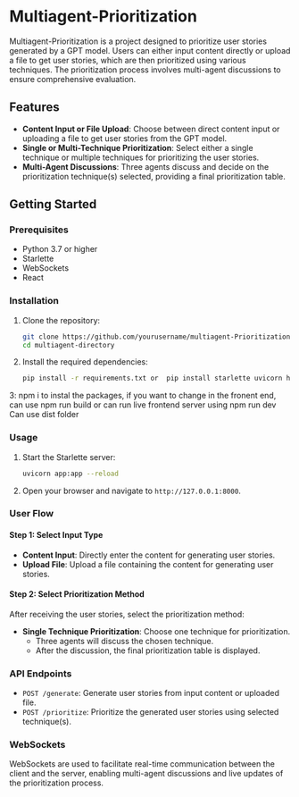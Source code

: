 # Multiagent-Prioritization

Multiagent-Prioritization is a project designed to prioritize user stories generated by a GPT model. Users can either input content directly or upload a file to get user stories, which are then prioritized using various techniques. The prioritization process involves multi-agent discussions to ensure comprehensive evaluation.

## Features

- **Content Input or File Upload**: Choose between direct content input or uploading a file to get user stories from the GPT model.
- **Single or Multi-Technique Prioritization**: Select either a single technique or multiple techniques for prioritizing the user stories.
- **Multi-Agent Discussions**: Three agents discuss and decide on the prioritization technique(s) selected, providing a final prioritization table.

## Getting Started

### Prerequisites

- Python 3.7 or higher
- Starlette
- WebSockets
- React 

### Installation

1. Clone the repository:
    ```bash
    git clone https://github.com/yourusername/multiagent-Prioritization.git OR the repo address 
    cd multiagent-directory
    ```

2. Install the required dependencies:
    ```bash
    pip install -r requirements.txt or  pip install starlette uvicorn httpx python-dotenv streamlit python-multipart
    ```
3: npm i to instal the packages, if you want to change in the fronent end, can use npm run build or can run live frontend server using npm run dev
   Can use dist folder 


### Usage

1. Start the Starlette server:
    ```bash
    uvicorn app:app --reload
    ```

2. Open your browser and navigate to `http://127.0.0.1:8000`.

### User Flow

#### Step 1: Select Input Type

- **Content Input**: Directly enter the content for generating user stories.
- **Upload File**: Upload a file containing the content for generating user stories.

#### Step 2: Select Prioritization Method

After receiving the user stories, select the prioritization method:

- **Single Technique Prioritization**: Choose one technique for prioritization.
  - Three agents will discuss the chosen technique.
  - After the discussion, the final prioritization table is displayed.


### API Endpoints

- `POST /generate`: Generate user stories from input content or uploaded file.
- `POST /prioritize`: Prioritize the generated user stories using selected technique(s).

### WebSockets

WebSockets are used to facilitate real-time communication between the client and the server, enabling multi-agent discussions and live updates of the prioritization process.
